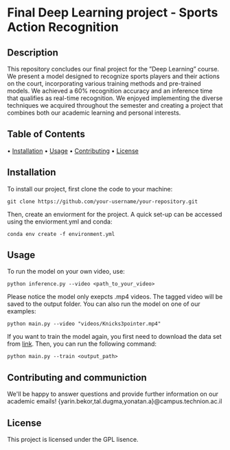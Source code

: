 # Final Deep Learning project - Sports Action Recognition 

## Description
This repository concludes our final project for the ”Deep Learning” course. We present a model designed to
recognize sports players and their actions on the court, incorporating various training methods and pre-trained
models. We achieved a 60% recognition accuracy and an inference time that qualifies as
real-time recognition.
We enjoyed implementing the
diverse techniques we acquired throughout the semester and creating a project that combines both our academic
learning and personal interests.

## Table of Contents
•⁠  ⁠[Installation](#installation)
•⁠  ⁠[Usage](#usage)
•⁠  ⁠[Contributing](#contributing)
•⁠  ⁠[License](#license)

## Installation
To install our project, first clone the code to your machine:

```
git clone https://github.com/your-username/your-repository.git
```

Then, create an enviorment for the project. A quick set-up can be accessed using the enviorment.yml and conda:

```
conda env create -f environment.yml
```

## Usage
To run the model on your own video, use:

```
python inference.py --video <path_to_your_video>
```

Please notice the model only exepcts .mp4 videos. The tagged video will be saved to the output folder.
You can also run the model on one of our examples:

```
python main.py --video "videos/Knicks3pointer.mp4"
```

If you want to train the model again, you first need to download the data set from [link](https://example.com/dataset).
Then, you can run the following command:

```
python main.py --train <output_path>
```


## Contributing and communiction
We'll be happy to answer questions and provide further information on our academic emails!
{yarin.bekor,tal.dugma,yonatan.a}@campus.technion.ac.il

## License
This project is licensed under the GPL lisence.
